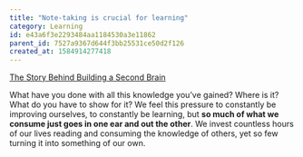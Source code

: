```yaml
---
title: "Note-taking is crucial for learning"
category: Learning
id: e43a6f3e2293484aa1184530a3e11862
parent_id: 7527a9367d644f3bb25531ce50d2f126
created_at: 1584914277418
---
```


[The Story Behind Building a Second Brain](https://fortelabs.co/blog/the-story-behind-basb/)

What have you done with all this knowledge you’ve gained? Where is it? What do you have to show for it? We feel this pressure to constantly be improving ourselves, to constantly be learning, but **so much of what we consume just goes in one ear and out the other**. We invest countless hours of our lives reading and consuming the knowledge of others, yet so few turning it into something of our own.
                